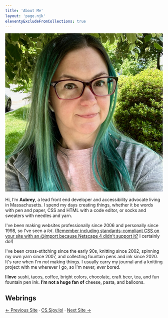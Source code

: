 ```yaml
---
title: 'About Me'
layout: 'page.njk'
eleventyExcludeFromCollections: true
---
```

![A headshot of Aubrey, the author of this blog.](./images/about-aubrey.jpeg)

Hi, I&lsquo;m **Aubrey**, a lead front end developer and accessibility advocate living in Massachusetts. I spend my days creating things, whether it be words with pen and paper, CSS and HTML with a code editor, or socks and sweaters with needles and yarn.

I've been making websites professionally since 2006 and personally since 1998, so I've seen a _lot_. ([Remember including standards-compliant CSS on your site with an @import because Netscape 4 didn't support it?](http://www.ericmeyeroncss.com/bonus/trick-hide.html) I certainly do!)

I've been cross-stitching since the early 90s, knitting since 2002, spinning my own yarn since 2007, and collecting fountain pens and ink since 2020. It's rare when I'm _not_ making things. I usually carry my journal and a knitting project with me wherever I go, so I'm never, *ever* bored.

**I love** sushi, tacos, coffee, bright colors, chocolate, craft beer, tea, and fun fountain pen ink. **I’m not a huge fan of** cheese, pasta, and balloons.

## Webrings

<p><a href="https://webri.ng/webring/cssjoy/previous?via=https://aubreysambor.com/"><span aria-hidden="true">←</span> <span class="visually-hidden">Previous Site</span></a> · <a href="https://cs.sjoy.lol/">CS.Sjoy.lol</a> · <a href="https://webri.ng/webring/cssjoy/next?via=https://aubreysambor.com/"><span class="visually-hidden">Next Site</span> <span aria-hidden="true">→</span></a></p>
